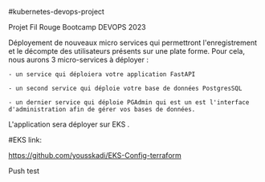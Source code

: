 #kubernetes-devops-project

Projet Fil Rouge Bootcamp DEVOPS 2023 

Déployement de nouveaux micro services qui permettront l'enregistrement et le décompte des utilisateurs présents sur une plate forme. Pour cela, nous aurons 3 micro-services à déployer :

    - un service qui déploiera votre application FastAPI

    - un second service qui déploie votre base de données PostgresSQL

    - un dernier service qui déploie PGAdmin qui est un est l'interface d'administration afin de gérer vos bases de données.

L'application sera déployer sur EKS .


#EKS link:

https://github.com/yousskadi/EKS-Config-terraform

Push test
 
